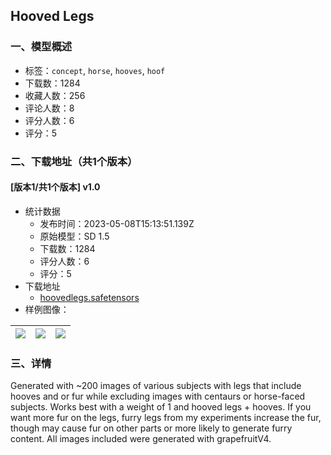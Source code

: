 ## Hooved Legs
### 一、模型概述

- 标签：`concept`, `horse`, `hooves`, `hoof`
- 下载数：1284
- 收藏人数：256
- 评论人数：8
- 评分人数：6
- 评分：5

### 二、下载地址（共1个版本）

#### [版本1/共1个版本] v1.0

- 统计数据
  - 发布时间：2023-05-08T15:13:51.139Z
  - 原始模型：SD 1.5
  - 下载数：1284
  - 评分人数：6
  - 评分：5
- 下载地址
  - [hoovedlegs.safetensors](https://civitai.com/api/download/models/65716)
- 样例图像：

| <img src="https://image.civitai.com/xG1nkqKTMzGDvpLrqFT7WA/9c280793-556e-4257-bd69-031aa7b4cfb8/width=450/728103.jpeg" /> | <img src="https://image.civitai.com/xG1nkqKTMzGDvpLrqFT7WA/b397b668-3db9-480d-b1be-f1bbe52dbe6a/width=450/728120.jpeg" /> | <img src="https://image.civitai.com/xG1nkqKTMzGDvpLrqFT7WA/b66af1cc-55f1-4d92-abea-9abb0647bc8a/width=450/728119.jpeg" /> |
| ---- | ---- | ---- |


### 三、详情
<p>Generated with ~200 images of various subjects with legs that include hooves and or fur while excluding images with centaurs or horse-faced subjects. Works best with a weight of 1 and hooved legs + hooves. If you want more fur on the legs, furry legs from my experiments increase the fur, though may cause fur on other parts or more likely to generate furry content. All images included were generated with grapefruitV4.</p>